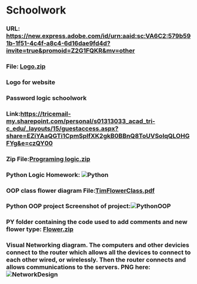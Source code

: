# Schoolwork
### URL: https://new.express.adobe.com/id/urn:aaid:sc:VA6C2:579b591b-1f51-4c4f-a8c4-6d16dae9fd4d?invite=true&promoid=Z2G1FQKR&mv=other
### File: [Logo.zip](https://github.com/PlzNotMonday/Schoolwork/files/14896867/Logo.zip)
### Logo for website

### Password logic schoolwork
### Link:https://tricemail-my.sharepoint.com/personal/s01313033_acad_tri-c_edu/_layouts/15/guestaccess.aspx?share=EZiYAaQGTi1CpmSplfXK2gkB0BBnQ8ToUVSoIqQLOHGFYg&e=czQY00
### Zip File:[Programing logic.zip](https://github.com/PlzNotMonday/Schoolwork/files/14899741/Programing.logic.zip)

### Python Logic Homework: ![Python](https://github.com/PlzNotMonday/Schoolwork/assets/166295775/952d2419-7142-4421-9a83-13e5c1a2f877)

### OOP class flower diagram File:[TimFlowerClass.pdf](https://github.com/PlzNotMonday/Schoolwork/files/14973408/TimFlowerClass.pdf)
 
### Python OOP project Screenshot of project:![PythonOOP](https://github.com/PlzNotMonday/Schoolwork/assets/166295775/41dd076a-0451-493b-befa-507e735c6391)
### PY folder containing the code used to add comments and new flower type: [Flower.zip](https://github.com/PlzNotMonday/Schoolwork/files/14973607/Flower.zip)

### Visual Networking diagram. The computers and other devicies connect to the router which allows all the devices to connect to each other wired, or wirelessly. Then the router connects and allows communications to the servers. PNG here:![NetworkDesign](https://github.com/PlzNotMonday/Schoolwork/assets/166295775/04ab8fe9-3655-4bfe-95bd-be6f4e65ecb5)
